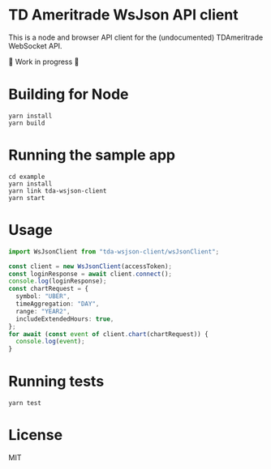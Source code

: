 # TD Ameritrade WsJson API client

This is a node and browser API client for the (undocumented) TDAmeritrade WebSocket API.

🚧 Work in progress 🚧

# Building for Node

```
yarn install
yarn build
```

# Running the sample app

```
cd example
yarn install
yarn link tda-wsjson-client
yarn start
```

# Usage

```typescript
import WsJsonClient from "tda-wsjson-client/wsJsonClient";

const client = new WsJsonClient(accessToken);
const loginResponse = await client.connect();
console.log(loginResponse);
const chartRequest = {
  symbol: "UBER",
  timeAggregation: "DAY",
  range: "YEAR2",
  includeExtendedHours: true,
};
for await (const event of client.chart(chartRequest)) {
  console.log(event);
}
```

# Running tests

`yarn test`

# License

MIT
